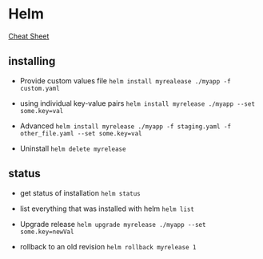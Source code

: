 # Helm

[Cheat Sheet](https://gist.github.com/tuannvm/4e1bcc993f683ee275ed36e67c30ac49)


## installing

- Provide custom values file `helm install myrealease ./myapp -f custom.yaml`

- using individual key-value pairs `helm install myrelease ./myapp --set some.key=val`

- Advanced `helm install myrelease ./myapp -f staging.yaml -f other_file.yaml --set some.key=val`

- Uninstall `helm delete myrelease`


## status

- get status of installation `helm status`

- list everything that was installed with helm `helm list`

- Upgrade release  `helm upgrade myrelease ./myapp --set some.key=newVal`

- rollback to an old revision `helm rollback myrelease 1`
